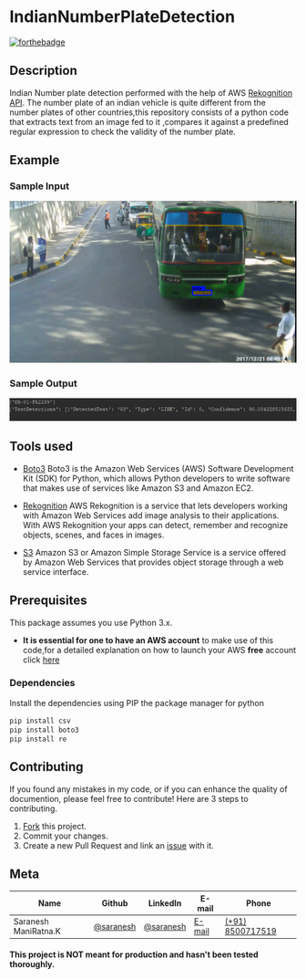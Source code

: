 # IndianNumberPlateDetection

[![forthebadge](https://forthebadge.com/images/badges/made-with-python.svg)](https://forthebadge.com)

## Description

Indian Number plate detection performed with the help of AWS [Rekognition API](https://docs.aws.amazon.com/rekognition/index.html).
The number plate of an indian vehicle is quite different from the number plates of other countries,this repository consists of a python code that extracts text from an image fed to it ,compares it against a predefined regular expression to check the validity of the number plate.

## Example

### Sample Input
![alt text](https://raw.githubusercontent.com/sarnesh444/IndianNumberPlateDetection/master/bus.png)

### Sample Output
![alt text](https://raw.githubusercontent.com/sarnesh444/IndianNumberPlateDetection/master/output.JPG)

## Tools used

* [Boto3](https://boto3.amazonaws.com/v1/documentation/api/latest/index.html) Boto3 is the Amazon Web Services (AWS) Software Development Kit (SDK) for Python, which allows Python developers to write software that makes use of services like Amazon S3 and Amazon EC2. 

* [Rekognition](https://boto3.amazonaws.com/v1/documentation/api/latest/reference/services/rekognition.html) AWS Rekognition is a service that lets developers working with Amazon Web Services add image analysis to their applications. With AWS Rekognition your apps can detect, remember and recognize objects, scenes, and faces in images.

* [S3](https://docs.aws.amazon.com/AmazonS3/latest/dev/Welcome.html) Amazon S3 or Amazon Simple Storage Service is a service offered by Amazon Web Services that provides object storage through a web service interface. 

## Prerequisites

This package assumes you use Python 3.x.
* **It is essential for one to have an AWS account** to make use of this code,for a detailed explanation on how to launch your AWS **free** account click [here](https://aws.amazon.com/premiumsupport/knowledge-center/create-and-activate-aws-account/) 

### Dependencies
Install the dependencies using PIP the package manager for python
```
pip install csv
pip install boto3
pip install re
```

## Contributing

If you found any mistakes in my code, or if you can enhance the quality of documention, please feel free to contribute!
Here are 3 steps to contributing.

1. [Fork](https://github.com/sarnesh444/IndianNumberPlateDetection/fork) this project.
2. Commit your changes.
3. Create a new Pull Request and link an [issue](https://github.com/sarnesh444/IndianNumberPlateDetection/issues/new) with it.

## Meta 

| Name | Github | LinkedIn | E-mail | Phone|
| --- | --- | --- | --- | --- |
| Saranesh ManiRatna.K | [@saranesh](https://github.com/sarnesh444) | [@saranesh](https://www.linkedin.com/in/saranesh-kanumuri-17a7a5181/) |[E-mail](mailto:sarnesh444@gmail.com) | [(+91) 8500717519](tel:+918500717519)

#### This project is NOT meant for production and hasn't been tested thoroughly.

